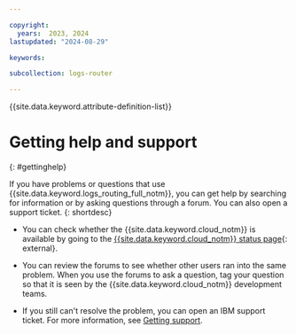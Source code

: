 ```yaml
---

copyright:
  years:  2023, 2024
lastupdated: "2024-08-29"

keywords:

subcollection: logs-router

---
```


{{site.data.keyword.attribute-definition-list}}

# Getting help and support
{: #gettinghelp}

If you have problems or questions that use {{site.data.keyword.logs_routing_full_notm}}, you can get help by searching for information or by asking questions through a forum. You can also open a support ticket.
{: shortdesc}

* You can check whether the {{site.data.keyword.cloud_notm}} is available by going to the [{{site.data.keyword.cloud_notm}} status page](https://cloud.ibm.com/status?selected=status){: external}.

* You can review the forums to see whether other users ran into the same problem. When you use the forums to ask a question, tag your question so that it is seen by the {{site.data.keyword.cloud_notm}} development teams.

* If you still can't resolve the problem, you can open an IBM support ticket. For more information, see [Getting support](/docs/get-support).
